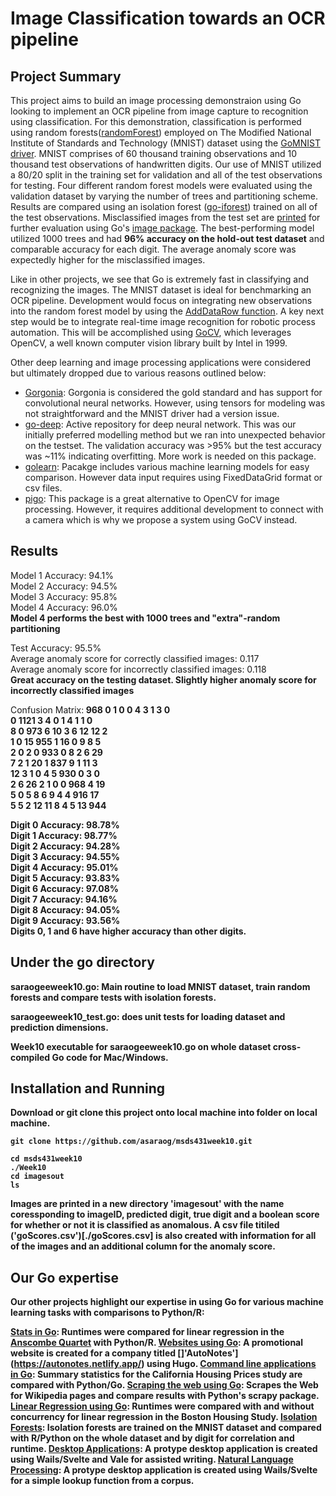 # Image Classification towards an OCR pipeline

## Project Summary
This project aims to build an image processing demonstraion using Go looking to implement an OCR pipeline from image capture to recognition using classification. For this demonstration, classification is performed using random forests([randomForest](https://github.com/malaschitz/randomForest)) employed on The Modified National Institute of Standards and Technology (MNIST) dataset using the [GoMNIST driver](https://github.com/kuroko1t/GoMNIST). MNIST comprises of 60 thousand training observations and 10 thousand test observations of handwritten digits. Our use of MNIST utilized a 80/20 split in the training set for validation and all of the test observations for testing. Four different random forest models were evaluated using the validation dataset by varying the number of trees and partitioning scheme. Results are compared using an isolation forest ([go-iforest](https://github.com/e-XpertSolutions/go-iforest)) trained on all of the test observations. Misclassified images from the test set are [printed](./imagesout) for further evaluation using Go's [image package](https://pkg.go.dev/image). The best-performing model utilized 1000 trees and had **96% accuracy on the hold-out test dataset** and comparable accuracy for each digit. The average anomaly score was expectedly higher for the misclassified images.

Like in other projects, we see that Go is extremely fast in classifying and recognizing the images. The MNIST dataset is ideal for benchmarking an OCR pipeline. Development would focus on integrating new observations into the random forest model by using the [AddDataRow function](https://github.com/malaschitz/randomForest/blob/82dce2f56816/forest.go#L119). A key next step would be to integrate real-time image recognition for robotic process automation. This will be accomplished using [GoCV](https://gocv.io/), which leverages OpenCV, a well known computer vision library built by Intel in 1999. 

Other deep learning and image processing applications were considered but ultimately dropped due to various reasons outlined below:
- [Gorgonia](https://gorgonia.org/tutorials/mnist/): Gorgonia is considered the gold standard and has support for convolutional neural networks. However, using tensors for modeling was not straightforward and the MNIST driver had a version issue.
- [go-deep](https://github.com/patrikeh/go-deep): Active repository for deep neural network. This was our initially preferred modelling method but we ran into unexpected behavior on the testset. The validation accuracy was >95% but the test accuracy was ~11% indicating overfitting. More work is needed on this package.
- [golearn](https://github.com/sjwhitworth/golearn): Pacakge includes various machine learning models for easy comparison. However data input requires using FixedDataGrid format or csv files.
- [pigo](https://github.com/esimov/pigo): This package is a great alternative to OpenCV for image processing. However, it requires additional development to connect with a camera which is why we propose a system using GoCV instead.


## Results

Model 1 Accuracy:  94.1%  <br>
Model 2 Accuracy:  94.5%  <br>
Model 3 Accuracy:  95.8%  <br>
Model 4 Accuracy:  96.0%  <br>
**Model 4 performs the best with 1000 trees and "extra"-random partitioning**

Test Accuracy:  95.5%  <br>
Average anomaly score for correctly classified images:  0.117  <br>
Average anomaly score for incorrectly classified images:  0.118 <br>
**Great accuracy on the testing dataset. Slightly higher anomaly score for incorrectly classified images**

Confusion Matrix:<b>
  968   0       1       0       0       4       3       1       3       0  <br>
  0     1121    3       4       0       1       4       1       1       0  <br>
  8     0       973     6       10      3       6       12      12      2  <br>
  1     0       15      955     1       16      0       9       8       5  <br>
  2     0       2       0       933     0       8       2       6       29  <br>
  7     2       1       20      1       837     9       1       11      3 <br>
  12    3       1       0       4       5       930     0       3       0 <br>
  2     6       26      2       1       0       0       968     4       19 <br>
  5     0       5       8       6       9       4       4       916     17 <br>
  5     5       2       12      11      8       4       5       13      944 <br>

Digit 0 Accuracy: 98.78% <br>
Digit 1 Accuracy: 98.77% <br>
Digit 2 Accuracy: 94.28% <br>
Digit 3 Accuracy: 94.55% <br>
Digit 4 Accuracy: 95.01% <br>
Digit 5 Accuracy: 93.83% <br>
Digit 6 Accuracy: 97.08% <br>
Digit 7 Accuracy: 94.16% <br>
Digit 8 Accuracy: 94.05% <br>
Digit 9 Accuracy: 93.56% <br>
**Digits 0, 1 and 6 have higher accuracy than other digits.**


## Under the go directory

**saraogeeweek10.go:** Main routine to load MNIST dataset, train random forests and compare tests with isolation forests.

**saraogeeweek10_test.go:** does unit tests for loading dataset and prediction dimensions.

**Week10** executable for saraogeeweek10.go on whole dataset cross-compiled Go code for Mac/Windows. 

## Installation and Running

Download or git clone this project onto local machine into folder on local machine.
```
git clone https://github.com/asaraog/msds431week10.git

cd msds431week10
./Week10
cd imagesout
ls
```
Images are printed in a new directory 'imagesout' with the name coressponding to imageID, predicted digit, true digit and a boolean score for whether or not it is classified as anomalous. A csv file titiled ('goScores.csv')[./goScores.csv] is also created with information for all of the images and an additional column for the anomaly score.

## Our Go expertise

Our other projects highlight our expertise in using Go for various machine learning tasks with comparisons to Python/R:

[Stats in Go](https://github.com/asaraog/msds431week2): Runtimes were compared for linear regression in the [Anscombe Quartet](https://www.sjsu.edu/faculty/gerstman/StatPrimer/anscombe1973.pdf) with Python/R.
[Websites using Go](https://github.com/asaraog/msds431week3): A promotional website is created for a company titled []'AutoNotes'](https://autonotes.netlify.app/) using Hugo.
[Command line applications in Go](https://github.com/asaraog/msds431week4): Summary statistics for the California Housing Prices study are compared with Python/Go.
[Scraping the web using Go](https://github.com/asaraog/msds431week5): Scrapes the Web for Wikipedia pages and compare results with Python's scrapy package.
[Linear Regression using Go](https://github.com/asaraog/msds431week6): Runtimes were compared with and without concurrency for linear regression in the Boston Housing Study.
[Isolation Forests](https://github.com/asaraog/msds431week7): Isolation forests are trained on the MNIST dataset and compared with R/Python on the whole dataset and by digit for correlation and runtime.
[Desktop Applications](https://github.com/asaraog/msds431week8): A protype desktop application is created using Wails/Svelte and Vale for assisted writing.
[Natural Language Processing](https://github.com/asaraog/msds431week9): A protype desktop application is created using Wails/Svelte for a simple lookup function from a corpus.







